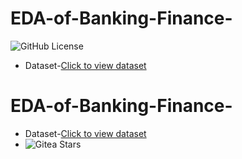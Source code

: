 # EDA-of-Banking-Finance-
![GitHub License](https://img.shields.io/github/license/sanzzu-13/EDA-of-Banking-Finance-)

* Dataset-[Click to view dataset](https://www.kaggle.com/datasets/nitindatta/finance-data)
# EDA-of-Banking-Finance-
* Dataset-[Click to view dataset](https://www.kaggle.com/datasets/nitindatta/finance-data)
* ![Gitea Stars](https://img.shields.io/gitea/stars/sanzzu-13/:repo)


